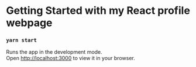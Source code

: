 # Getting Started with my React profile webpage

### `yarn start`

Runs the app in the development mode.\
Open [http://localhost:3000](http://localhost:3000) to view it in your browser.
